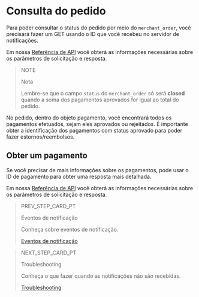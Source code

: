 # Consulta do pedido

Para poder consultar o status do pedido por meio do `merchant_order`, você precisará fazer um GET usando o ID que você recebeu no servidor de notificações.

Em nossa [Referência de API](https://www.mercadopago[FAKER][URL][DOMAIN]/developers/pt/reference/merchant_orders/_merchant_orders_id/get) você obterá as informações necessárias sobre os parâmetros de solicitação e resposta.

> NOTE
>
> Nota
>
> Lembre-se que o campo `status` do `merchant_order` só será **closed** quando a soma dos pagamentos aprovados for igual ao total do pedido.

No pedido, dentro do objeto pagamento, você encontrará todos os pagamentos efetuados, sejam eles aprovados ou rejeitados. É importante obter a identificação dos pagamentos com status aprovado para poder fazer estornos/reembolsos.

## Obter um pagamento

Se você precisar de mais informações sobre os pagamentos, pode usar o ID de pagamento para obter uma resposta mais detalhada.

Em nossa [Referência de API](https://www.mercadopago[FAKER][URL][DOMAIN]/developers/pt/reference/payments/_payments_id/get) você obterá as informações necessárias sobre os parâmetros de solicitação e resposta.

> PREV_STEP_CARD_PT
>
> Eventos de notificação
>
> Conheça sobre eventos de notificação.
>
> [Eventos de notificação](https://www.mercadopago[FAKER][URL][DOMAIN]/developers/pt/guides/notifications/ipn/inperson-notification-events)

> NEXT_STEP_CARD_PT
>
> Troubleshooting
>
> Conheça o que fazer quando as notificações não são recebidas.
>
> [Troubleshooting](https://www.mercadopago[FAKER][URL][DOMAIN]/developers/pt/guides/notifications/ipn/troubleshooting)